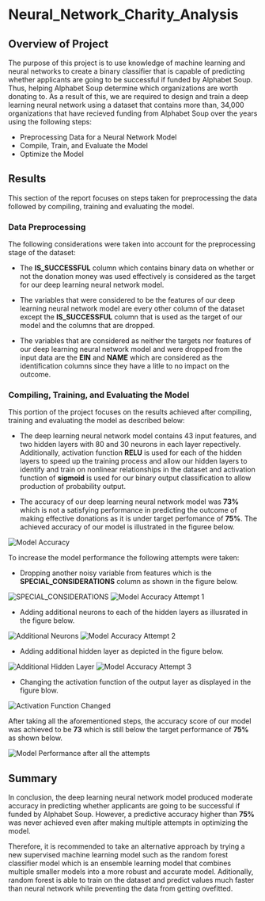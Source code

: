 # Neural_Network_Charity_Analysis

## Overview of Project

The purpose of this project is to use knowledge of machine learning and neural networks to create a binary classifier that is capable of predicting whether applicants are going to be successful if funded by Alphabet Soup. Thus, helping Alphabet Soup determine which organizations are worth donating to. As a result of this, we are required to design and train a deep learning neural network using a dataset that contains more than, 34,000 organizations that have recieved funding from Alphabet Soup over the years using the following steps:

- Preprocessing Data for a Neural Network Model
- Compile, Train, and Evaluate the Model
- Optimize the Model

## Results

This section of the report focuses on steps taken for preprocessing the data followed by compiling, training and evaluating the model.

### Data Preprocessing 

The following considerations were taken into account for the preprocessing stage of the dataset:

- The **IS_SUCCESSFUL** column which contains binary data on whether or not the donation money was used effectively is considered as the target for our deep learning neural network model.

- The variables that were considered to be the features of our deep learning neural network model are every other column of the dataset except the **IS_SUCCESSFUL** column that is used as the target of our model and the columns that are dropped.

- The variables that are considered as neither the targets nor features of our deep learning neural network model and were dropped from the input data are the **EIN** and **NAME** which are considered as the identification columns since they have a litle to no impact on the outcome.

### Compiling, Training, and Evaluating the Model

This portion of the project focuses on the results achieved after compiling, training and evaluating the model as described below:

- The deep learning neural network model contains 43 input features, and two hidden layers with 80 and 30 neurons in each layer repectively. Additionally, activation function **RELU** is used for each of the hidden layers to speed up the training process and allow our hidden layers to identify and train on nonlinear relationships in the dataset and activation function of **sigmoid** is used for our binary output classification to allow production of probability output.

- The accuracy of our deep learning neural network model was **73%** which is not a satisfying performance in predicting the outcome of making effective donations as it is under target perfomance of **75%**. The achieved accuracy of our model is illustrated in the figuree below.

![Model Accuracy]()

To increase the model performance the following attempts were taken:

- Dropping another noisy variable from features which is the **SPECIAL_CONSIDERATIONS** column as shown in the figure below.

![SPECIAL_CONSIDERATIONS]()
![Model Accuracy Attempt 1]()

- Adding additional neurons to each of the hidden layers as illusrated in the figure below.

![Additional Neurons]()
![Model Accuracy Attempt 2]()

- Adding additional hidden layer as depicted in the figure below.

![Additional Hidden Layer]()
![Model Accuracy Attempt 3]()

- Changing the activation function of the output layer as displayed in the figure blow.

![Activation Function Changed]()

After taking all the aforementioned steps, the accuracy score of our model was achieved to be **73** which is still below the target performance of **75%** as shown below.

![Model Performance after all the attempts]()

## Summary

In conclusion, the deep learning neural network model produced moderate accuracy in predicting whether applicants are going to be successful if funded by Alphabet Soup. However, a predictive accuracy higher than **75%** was never achieved even after making multiple attempts in optimizing the model.

Therefore, it is recommended to take an alternative approach by trying a new supervised machine learning model such as the random forest classifier model which is an ensemble learning model that combines multiple smaller models into a more robust and accurate model. Aditionally, random forest is able to train on the dataset and predict values much faster than neural network while preventing the data from getting ovefitted.

